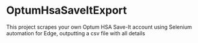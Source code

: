 # OptumHsaSaveItExport
This project scrapes your own Optum HSA Save-It account using Selenium automation for Edge, outputting a csv file with all details
